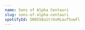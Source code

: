 ```yaml
---
name: Sons of Alpha Centauri
slug: sons-of-alpha-centauri
spotifyId: 5N9S58a1trUvMiavf5vwFl
---
```

